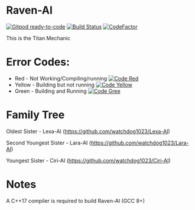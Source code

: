 # Raven-AI

[![Gitpod ready-to-code](https://img.shields.io/badge/Gitpod-ready--to--code-blue?logo=gitpod)](https://gitpod.io/#https://github.com/watchdog1023/Raven-AI)
[![Build Status](https://travis-ci.org/watchdog1023/Raven-AI.svg?branch=master)](https://travis-ci.org/watchdog1023/Raven-AI)
[![CodeFactor](https://www.codefactor.io/repository/github/watchdog1023/raven-ai/badge)](https://www.codefactor.io/repository/github/watchdog1023/raven-ai)

This is the Titan Mechanic

# Error Codes:

- Red - Not Working/Compiling/running [![Code Red](https://img.shields.io/badge/Error-Code%3ARed-Red)]()
- Yellow - Building but not running [![Code Yellow](https://img.shields.io/badge/Error-Code%3AYellow-Yellow)]()
- Green - Building and Running [![Code Gree](https://img.shields.io/badge/Error-Code%3AGreen-Green)]()

# Family Tree

Oldest Sister - Lexa-AI (https://github.com/watchdog1023/Lexa-AI)

Second Youngest Sister - Lara-AI (https://github.com/watchdog1023/Lara-AI)

Youngest Sister - Ciri-AI (https://github.com/watchdog1023/Ciri-AI)


# Notes

A C++17 compiler is required to build Raven-AI (GCC 8+)